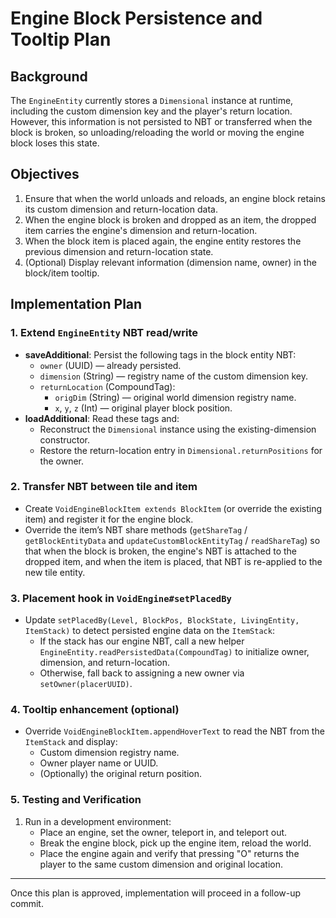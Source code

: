 # Engine Block Persistence and Tooltip Plan

## Background

The `EngineEntity` currently stores a `Dimensional` instance at runtime, including the custom dimension key and the player's return location. However, this information is not persisted to NBT or transferred when the block is broken, so unloading/reloading the world or moving the engine block loses this state.

## Objectives
1. Ensure that when the world unloads and reloads, an engine block retains its custom dimension and return-location data.
2. When the engine block is broken and dropped as an item, the dropped item carries the engine's dimension and return-location.
3. When the block item is placed again, the engine entity restores the previous dimension and return-location state.
4. (Optional) Display relevant information (dimension name, owner) in the block/item tooltip.

## Implementation Plan

### 1. Extend `EngineEntity` NBT read/write
- **saveAdditional**: Persist the following tags in the block entity NBT:
  - `owner` (UUID) — already persisted.
  - `dimension` (String) — registry name of the custom dimension key.
  - `returnLocation` (CompoundTag):
    - `origDim` (String) — original world dimension registry name.
    - `x`, `y`, `z` (Int) — original player block position.
- **loadAdditional**: Read these tags and:
  - Reconstruct the `Dimensional` instance using the existing-dimension constructor.
  - Restore the return-location entry in `Dimensional.returnPositions` for the owner.

### 2. Transfer NBT between tile and item
- Create `VoidEngineBlockItem extends BlockItem` (or override the existing item) and register it for the engine block.
- Override the item’s NBT share methods (`getShareTag` / `getBlockEntityData` and `updateCustomBlockEntityTag` / `readShareTag`) so that when the block is broken, the engine's NBT is attached to the dropped item, and when the item is placed, that NBT is re-applied to the new tile entity.

### 3. Placement hook in `VoidEngine#setPlacedBy`
- Update `setPlacedBy(Level, BlockPos, BlockState, LivingEntity, ItemStack)` to detect persisted engine data on the `ItemStack`:
  - If the stack has our engine NBT, call a new helper `EngineEntity.readPersistedData(CompoundTag)` to initialize owner, dimension, and return-location.
  - Otherwise, fall back to assigning a new owner via `setOwner(placerUUID)`.

### 4. Tooltip enhancement (optional)
- Override `VoidEngineBlockItem.appendHoverText` to read the NBT from the `ItemStack` and display:
  - Custom dimension registry name.
  - Owner player name or UUID.
  - (Optionally) the original return position.

### 5. Testing and Verification
1. Run in a development environment:
   - Place an engine, set the owner, teleport in, and teleport out.
   - Break the engine block, pick up the engine item, reload the world.
   - Place the engine again and verify that pressing "O" returns the player to the same custom dimension and original location.

---
Once this plan is approved, implementation will proceed in a follow-up commit.